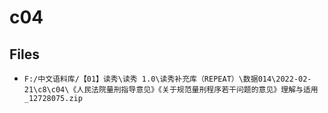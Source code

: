 # c04

## Files

- `F:/中文语料库/【01】读秀\读秀 1.0\读秀补充库（REPEAT）\数据014\2022-02-21\c8\c04\《人民法院量刑指导意见》《关于规范量刑程序若干问题的意见》理解与适用_12728075.zip`
